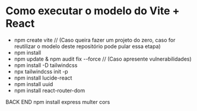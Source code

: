 # Como executar o modelo do Vite + React
- npm create vite // (Caso queira fazer um projeto do zero, caso for reutilizar o modelo deste repositório pode pular essa etapa)
- npm install
- npm update & npm audit fix --force // (Caso apresente vulnerabilidades)
- npm install -D tailwindcss
- npx tailwindcss init -p
- npm install lucide-react
- npm install uuid
- npm install react-router-dom

BACK END
npm install express multer cors